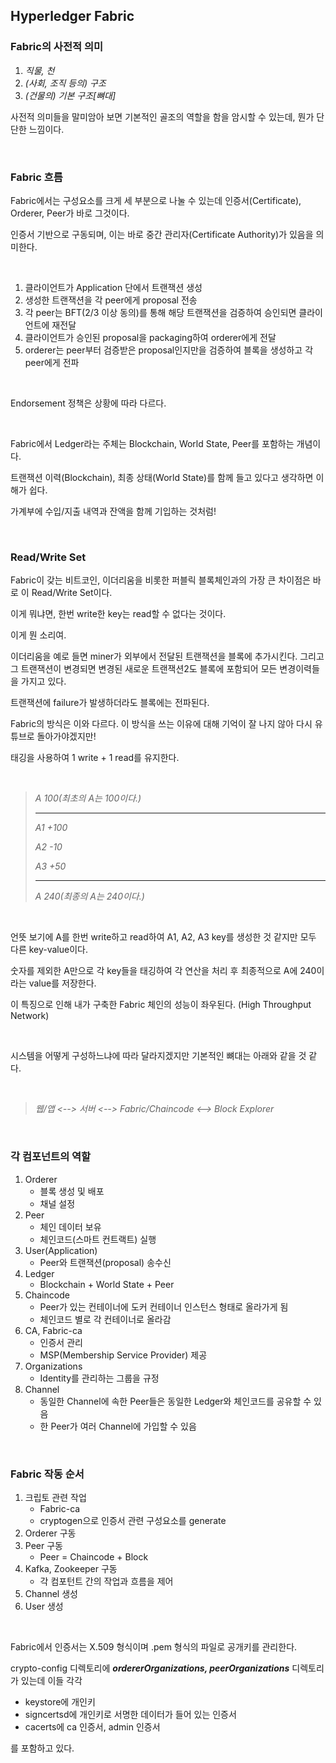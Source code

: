 ## Hyperledger Fabric

### **Fabric의 사전적 의미**

1. *직물, 천*
2. *(사회, 조직 등의) 구조*
3. *(건물의) 기본 구조[뼈대]*

사전적 의미들을 말미암아 보면 기본적인 골조의 역할을 함을 암시할 수 있는데, 뭔가 단단한 느낌이다.

<br>

### Fabric 흐름

Fabric에서는 구성요소를 크게 세 부분으로 나눌 수 있는데 인증서(Certificate), Orderer, Peer가 바로 그것이다.

인증서 기반으로 구동되며, 이는 바로 중간 관리자(Certificate Authority)가 있음을 의미한다.

<br>

1. 클라이언트가 Application 단에서 트랜잭션 생성
2. 생성한 트랜잭션을 각 peer에게 proposal 전송
3. 각 peer는 BFT(2/3 이상 동의)를 통해 해당 트랜잭션을 검증하여 승인되면 클라이언트에 재전달
4. 클라이언트가 승인된 proposal을 packaging하여 orderer에게 전달
5. orderer는 peer부터 검증받은 proposal인지만을 검증하여 블록을 생성하고 각 peer에게 전파

<br>

Endorsement 정책은 상황에 따라 다르다.

<br>

Fabric에서 Ledger라는 주체는 Blockchain, World State, Peer를 포함하는 개념이다.

트랜잭션 이력(Blockchain), 최종 상태(World State)를 함께 들고 있다고 생각하면 이해가 쉽다.

가계부에 수입/지출 내역과 잔액을 함께 기입하는 것처럼!

<br>

### Read/Write Set

Fabric이 갖는 비트코인, 이더리움을 비롯한 퍼블릭 블록체인과의 가장 큰 차이점은 바로 이 Read/Write Set이다.

이게 뭐냐면, 한번 write한 key는 read할 수 없다는 것이다.

이게 뭔 소리여.

이더리움을 예로 들면 miner가 외부에서 전달된 트랜잭션을 블록에 추가시킨다. 그리고 그 트랜잭션이 변경되면 변경된 새로운 트랜잭션2도 블록에 포함되어 모든 변경이력들을 가지고 있다.

트랜잭션에 failure가 발생하더라도 블록에는 전파된다.

Fabric의 방식은 이와 다르다. 이 방식을 쓰는 이유에 대해 기억이 잘 나지 않아 다시 유튜브로 돌아가야겠지만!

태깅을 사용하여 1 write + 1 read를 유지한다.

<br>

> *A	100(최초의 A는 100이다.)*
>
> ---
>
> *A1	+100*
>
> *A2	-10*
>
> *A3	+50*
>
> ---------------
>
> *A	240(최종의 A는 240이다.)*

<br>

언뜻 보기에 A를 한번 write하고 read하여 A1, A2, A3 key를 생성한 것 같지만 모두 다른 key-value이다.

숫자를 제외한 A만으로 각 key들을 태깅하여 각 연산을 처리 후 최종적으로 A에 240이라는 value를 저장한다.

이 특징으로 인해 내가 구축한 Fabric 체인의 성능이 좌우된다. (High Throughput Network)

<br>

시스템을 어떻게 구성하느냐에 따라 달라지겠지만 기본적인 뼈대는 아래와 같을 것 같다.

<br>

> *웹/앱 <--> 서버 <--> Fabric/Chaincode <--> Block Explorer*

<br>

### 각 컴포넌트의 역할

1. Orderer
   - 블록 생성 및 배포
   - 채널 설정
2. Peer
   - 체인 데이터 보유
   - 체인코드(스마트 컨트랙트) 실행
3. User(Application)
   - Peer와 트랜잭션(proposal) 송수신
4. Ledger
   - Blockchain + World State + Peer
5. Chaincode
   - Peer가 있는 컨테이너에 도커 컨테이너 인스턴스 형태로 올라가게 됨
   - 체인코드 별로 각 컨테이너로 올라감
6. CA, Fabric-ca
   - 인증서 관리
   - MSP(Membership Service Provider) 제공
7. Organizations
   - Identity를 관리하는 그룹을 규정
8. Channel
   - 동일한 Channel에 속한 Peer들은 동일한 Ledger와 체인코드를 공유할 수 있음
   - 한 Peer가 여러 Channel에 가입할 수 있음

<br>

### Fabric 작동 순서

1. 크립토 관련 작업
   - Fabric-ca
   - cryptogen으로 인증서 관련 구성요소를 generate
2. Orderer 구동
3. Peer 구동
   - Peer = Chaincode + Block
4. Kafka, Zookeeper 구동
   - 각 컴포턴트 간의 작업과 흐름을 제어
5. Channel 생성
6. User 생성

<br>

Fabric에서 인증서는 X.509 형식이며 .pem 형식의 파일로 공개키를 관리한다.

crypto-config 디렉토리에 ***ordererOrganizations, peerOrganizations*** 디렉토리가 있는데 이들 각각

- keystore에 개인키
- signcertsd에 개인키로 서명한 데이터가 들어 있는 인증서
- cacerts에 ca 인증서, admin 인증서

를 포함하고 있다.
